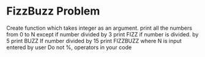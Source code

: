# FizzBuzz Problem

Create function which takes integer as an argument.
  print all the numbers from 0 to N except
if number divided by 3 print FIZZ
if number is divided. by 5 print BUZZ 
If number divided by 15 print FIZZBUZZ 
  where N is input entered by user
Do not %, operators  in your code  



